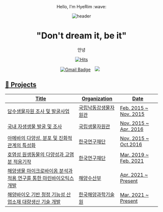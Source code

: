 <div align="center">
Hello, I'm HyeRim :wave:


![header](https://capsule-render.vercel.app/api?type=waving&color=93afdc&height=300&section=header&text=Hyerim%20Do&fontSize=90)

# "Don't dream it, be it"


안녕
	
  [![Hits](https://hits.seeyoufarm.com/api/count/incr/badge.svg?url=https%3A%2F%2Fgithub.com%2FHyerimDo&count_bg=%23E9E3DA&title_bg=%23284362&icon=&icon_color=%23FFFFFF&title=hits&edge_flat=false)](https://hits.seeyoufarm.com)
	
[![Gmail Badge](https://img.shields.io/badge/Gmail-D14836?style=flat&logo=Gmail&logoColor=white)](mailto:hyerimdo95@gmail.com)
<a href="https://www.instagram.com/do_limmil_ob/">
    <img 
        src="http://img.shields.io/badge/-Instagram-black?style=flat&logo=Instagram&link=https://www.instagram.com/do_limmil_ob/"
        style="height : auto; margin-left : 10px; margin-right : 10px;"/>
</div>
	
<div align=left>
	
## :star2: Projects
| **Title** |**Organization**|**Date**|
|------------|---|---------------|
|담수생물자원 조사 및 발굴사업|국립낙동강생물자원관|Feb. 2015 ~ Nov. 2015|
|국내 자생생물 발굴 및 조사|국립생물자원관|Nov. 2015 ~ Apr. 2016|
|아메바의 다양성, 분포 및 진화적 관계의 특성화|한국연구재단|Nov. 2015 ~ Oct.2016|
|호염성 원생동물의 다양성과 고염분 적응기작|한국연구재단|Mar. 2019 ~ Feb. 2021|
|해양생물 마이크로바이옴 분석과 적용 연구를 통한 마린바이오틱스 개발|해양수산부|Apr. 2021 ~ Present|
|해양바이오 기반 청정 기능성 산업소재 대량생산 기술 개발|한국해양과학기술원|Mar. 2021 ~ Present|
